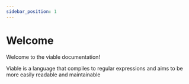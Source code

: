 ```yaml
---
sidebar_position: 1
---
```


# Welcome

Welcome to the viable documentation!

Viable is a language that compiles to regular expressions and aims to be more easily readable and maintainable